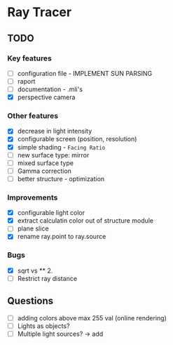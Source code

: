 # Ray Tracer

## TODO

### Key features
- [ ] configuration file - IMPLEMENT SUN PARSING
- [ ] raport
- [ ] documentation - .mli's
- [x] perspective camera

### Other features
- [x] decrease in light intensity
- [x] configurable screen (position, resolution)
- [x] simple shading - `Facing Ratio`
- [ ] new surface type: mirror
- [ ] mixed surface type 
- [ ] Gamma correction
- [ ] better structure - optimization 

### Improvements
- [x] configurable light color
- [x] extract calculatin color out of structure module
- [ ] plane slice
- [x] rename ray.point to ray.source

### Bugs
- [x] sqrt vs ** 2.
- [ ] Restrict ray distance

## Questions
- [ ] adding colors above max 255 val (online rendering)
- [ ] Lights as objects?
- [ ] Multiple light sources? -> add
